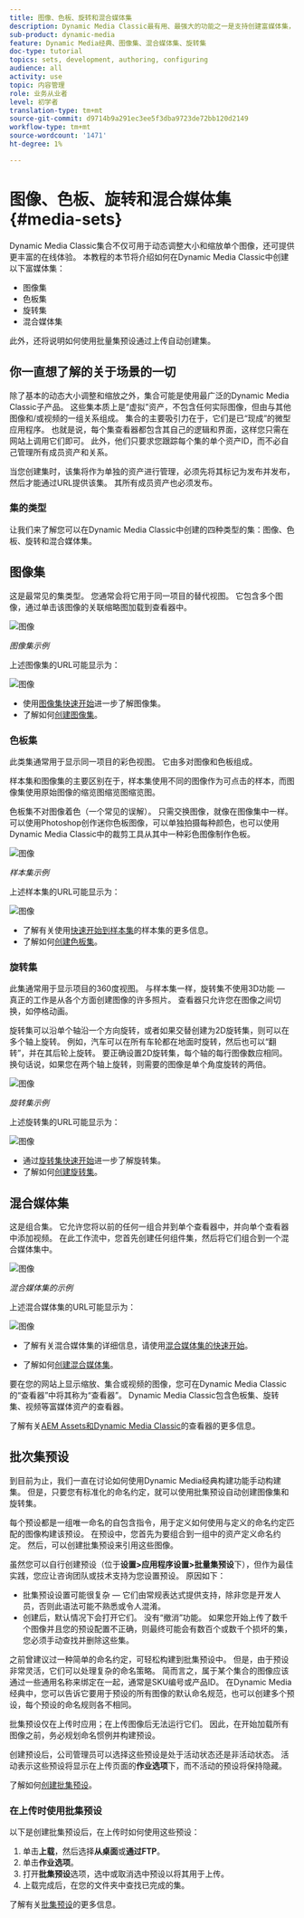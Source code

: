 ```yaml
---
title: 图像、色板、旋转和混合媒体集
description: Dynamic Media Classic最有用、最强大的功能之一是支持创建富媒体集，如图像、色板、旋转和混合媒体集。 了解每个富媒体集的内容以及如何在Dynamic Media Classic中创建每种类型。 然后进一步了解批集预设，它可以在上传时自动创建富媒体集。
sub-product: dynamic-media
feature: Dynamic Media经典、图像集、混合媒体集、旋转集
doc-type: tutorial
topics: sets, development, authoring, configuring
audience: all
activity: use
topic: 内容管理
role: 业务从业者
level: 初学者
translation-type: tm+mt
source-git-commit: d9714b9a291ec3ee5f3dba9723de72bb120d2149
workflow-type: tm+mt
source-wordcount: '1471'
ht-degree: 1%

---
```



# 图像、色板、旋转和混合媒体集{#media-sets}

Dynamic Media Classic集合不仅可用于动态调整大小和缩放单个图像，还可提供更丰富的在线体验。 本教程的本节将介绍如何在Dynamic Media Classic中创建以下富媒体集：

- 图像集
- 色板集
- 旋转集
- 混合媒体集

此外，还将说明如何使用批量集预设通过上传自动创建集。

## 你一直想了解的关于场景的一切

除了基本的动态大小调整和缩放之外，集合可能是使用最广泛的Dynamic Media Classic子产品。 这些集本质上是“虚拟”资产，不包含任何实际图像，但由与其他图像和/或视频的一组关系组成。 集合的主要吸引力在于，它们是已“现成”的微型应用程序。 也就是说，每个集查看器都包含其自己的逻辑和界面，这样您只需在网站上调用它们即可。 此外，他们只要求您跟踪每个集的单个资产ID，而不必自己管理所有成员资产和关系。

当您创建集时，该集将作为单独的资产进行管理，必须先将其标记为发布并发布，然后才能通过URL提供该集。 其所有成员资产也必须发布。

### 集的类型

让我们来了解您可以在Dynamic Media Classic中创建的四种类型的集：图像、色板、旋转和混合媒体集。

## 图像集

这是最常见的集类型。 您通常会将它用于同一项目的替代视图。 它包含多个图像，通过单击该图像的关联缩略图加载到查看器中。

![图像](assets/media-sets/image-set-1.jpg)

_图像集示例_

上述图像集的URL可能显示为：

![图像](assets/media-sets/image-set-url-1.png)

- 使用[图像集快速开始](https://docs.adobe.com/content/help/en/dynamic-media-classic/using/image-sets/quick-start-image-sets.html)进一步了解图像集。
- 了解如何[创建图像集](https://docs.adobe.com/content/help/en/dynamic-media-classic/using/image-sets/creating-image-set.html#creating-an-image-set)。

### 色板集

此类集通常用于显示同一项目的彩色视图。 它由多对图像和色板组成。

样本集和图像集的主要区别在于，样本集使用不同的图像作为可点击的样本，而图像集使用原始图像的缩览图缩览图缩览图。

色板集不对图像着色（一个常见的误解）。 只需交换图像，就像在图像集中一样。 可以使用Photoshop创作迷你色板图像，可以单独拍摄每种颜色，也可以使用Dynamic Media Classic中的裁剪工具从其中一种彩色图像制作色板。

![图像](assets/media-sets/image-set-2.jpg)

_样本集示例_

上述样本集的URL可能显示为：

![图像](assets/media-sets/image-set_url.png)

- 了解有关使用[快速开始到样本集](https://docs.adobe.com/content/help/en/dynamic-media-classic/using/swatch-sets/quick-start-swatch-sets.html)的样本集的更多信息。
- 了解如何[创建色板集](https://docs.adobe.com/content/help/en/dynamic-media-classic/using/swatch-sets/creating-swatch-set.html#creating-a-swatch-set)。

### 旋转集

此集通常用于显示项目的360度视图。 与样本集一样，旋转集不使用3D功能 — 真正的工作是从各个方面创建图像的许多照片。 查看器只允许您在图像之间切换，如停格动画。

旋转集可以沿单个轴沿一个方向旋转，或者如果交替创建为2D旋转集，则可以在多个轴上旋转。 例如，汽车可以在所有车轮都在地面时旋转，然后也可以“翻转”，并在其后轮上旋转。 要正确设置2D旋转集，每个轴的每行图像数应相同。 换句话说，如果您在两个轴上旋转，则需要的图像是单个角度旋转的两倍。

![图像](assets/media-sets/image-set-3.png)

_旋转集示例_

上述旋转集的URL可能显示为：

![图像](assets/media-sets/spin-set.png)

- 通过[旋转集快速开始](https://docs.adobe.com/content/help/en/dynamic-media-classic/using/spin-sets/quick-start-spin-sets.html)进一步了解旋转集。
- 了解如何[创建旋转集](https://docs.adobe.com/content/help/en/dynamic-media-classic/using/spin-sets/creating-spin-set.html#creating-a-spin-set)。

## 混合媒体集

这是组合集。 它允许您将以前的任何一组合并到单个查看器中，并向单个查看器中添加视频。 在此工作流中，您首先创建任何组件集，然后将它们组合到一个混合媒体集中。

![图像](assets/media-sets/image-set-4.png)

_混合媒体集的示例_

上述混合媒体集的URL可能显示为：

![图像](assets/media-sets/image-set-url-1.png)

- 了解有关混合媒体集的详细信息，请使用[混合媒体集的快速开始](https://docs.adobe.com/content/help/en/dynamic-media-classic/using/mixed-media-sets/quick-start-mixed-media-sets.html)。

- 了解如何[创建混合媒体集](https://docs.adobe.com/content/help/en/dynamic-media-classic/using/mixed-media-sets/creating-mixed-media-set.html#creating-a-mixed-media-set)。

要在您的网站上显示缩放、集合或视频的图像，您可在Dynamic Media Classic的“查看器”中将其称为“查看器”。 Dynamic Media Classic包含色板集、旋转集、视频等富媒体资产的查看器。

了解有关[AEM Assets和Dynamic Media Classic](https://docs.adobe.com/content/help/en/dynamic-media-developer-resources/library/viewers-aem-assets-dmc/c-html5-s7-aem-asset-viewers.html)的查看器的更多信息。

## 批次集预设

到目前为止，我们一直在讨论如何使用Dynamic Media经典构建功能手动构建集。 但是，只要您有标准化的命名约定，就可以使用批集预设自动创建图像集和旋转集。

每个预设都是一组唯一命名的自包含指令，用于定义如何使用与定义的命名约定匹配的图像构建该预设。 在预设中，您首先为要组合到一组中的资产定义命名约定。 然后，可以创建批集预设来引用这些图像。

虽然您可以自行创建预设（位于&#x200B;**设置>应用程序设置>批量集预设**&#x200B;下），但作为最佳实践，您应让咨询团队或技术支持为您设置预设。 原因如下：

- 批集预设设置可能很复杂 — 它们由常规表达式提供支持，除非您是开发人员，否则此语法可能不熟悉或令人混淆。
- 创建后，默认情况下会打开它们。 没有“撤消”功能。 如果您开始上传了数千个图像并且您的预设配置不正确，则最终可能会有数百个或数千个损坏的集，您必须手动查找并删除这些集。

之前曾建议过一种简单的命名约定，可轻松构建到批集预设中。 但是，由于预设非常灵活，它们可以处理复杂的命名策略。 简而言之，属于某个集合的图像应该通过一些通用名称来绑定在一起，通常是SKU编号或产品ID。 在Dynamic Media经典中，您可以告诉它要用于预设的所有图像的默认命名规范，也可以创建多个预设，每个预设的命名规则各不相同。

批集预设仅在上传时应用；在上传图像后无法运行它们。 因此，在开始加载所有图像之前，务必规划命名惯例并构建预设。

创建预设后，公司管理员可以选择这些预设是处于活动状态还是非活动状态。 活动表示这些预设将显示在上传页面的&#x200B;**作业选项**&#x200B;下，而不活动的预设将保持隐藏。

了解如何[创建批集预设](https://docs.adobe.com/content/help/en/dynamic-media-classic/using/setup/application-setup.html#creating-a-batch-set-preset)。

### 在上传时使用批集预设

以下是创建批集预设后，在上传时如何使用这些预设：

1. 单击&#x200B;**上载**，然后选择&#x200B;**从桌面**&#x200B;或&#x200B;**通过FTP**。
2. 单击&#x200B;**作业选项**。
3. 打开&#x200B;**批集预设**&#x200B;选项，选中或取消选中预设以将其用于上传。
4. 上载完成后，在您的文件夹中查找已完成的集。

了解有关[批集预设](https://docs.adobe.com/content/help/en/dynamic-media-classic/using/setup/application-setup.html#batch-set-presets)的更多信息。
